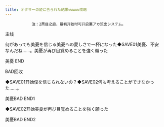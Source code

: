 ```yaml
---
title: オタサーの姫に告られた結果wwwww攻略
---
```


                注：2周目之后，最初开始时可开启裏アカ流出システム。

主线

何があっても美憂を信じる美憂への愛しさで一杯になった◆SAVE01美憂、不安なんだね……。美憂が再び目覚めることを強く願った

美憂 END

BAD回收

◆SAVE01开始僕を信じられないの？◆SAVE02何も考えることができなかった……。

美憂BAD END1

◆SAVE02开始美憂が再び目覚めることを強く願った

美憂BAD END2
              
